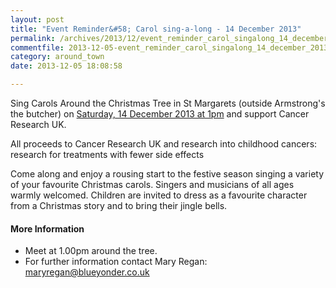 ```yaml
---
layout: post
title: "Event Reminder&#58; Carol sing-a-long - 14 December 2013"
permalink: /archives/2013/12/event_reminder_carol_singalong_14_december_2013.html
commentfile: 2013-12-05-event_reminder_carol_singalong_14_december_2013
category: around_town
date: 2013-12-05 18:08:58

---
```


Sing Carols Around the Christmas Tree in St Margarets (outside Armstrong's the butcher) on [Saturday, 14 December 2013 at 1pm](/event/event/200705144258) and support Cancer Research UK.

All proceeds to Cancer Research UK and research into childhood cancers: research for treatments with fewer side effects

Come along and enjoy a rousing start to the festive season singing a variety of your favourite Christmas carols. Singers and musicians of all ages warmly welcomed. Children are invited to dress as a favourite character from a Christmas story and to bring their jingle bells.

#### More Information

-   Meet at 1.00pm around the tree.
-   For further information contact Mary Regan: <maryregan@blueyonder.co.uk>
